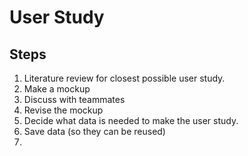 # User Study

## Steps
1. Literature review for closest possible user study.
2. Make a mockup
3. Discuss with teammates
4. Revise the mockup
5. Decide what data is needed to make the user study.
6. Save data (so they can be reused)
7. 